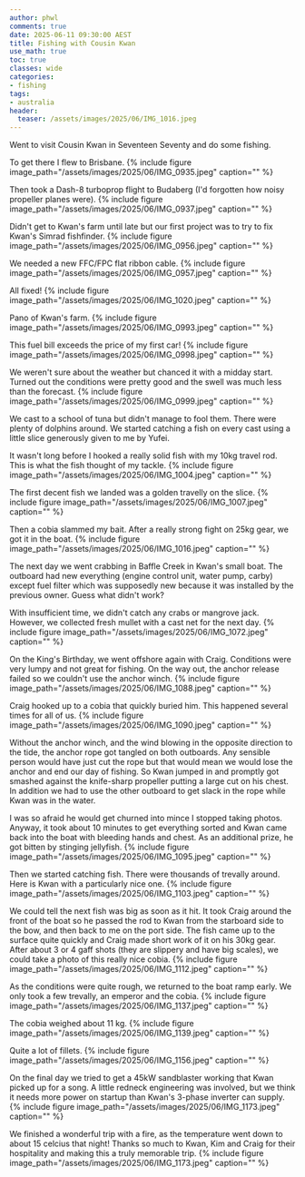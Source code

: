 ```yaml
---
author: phwl
comments: true
date: 2025-06-11 09:30:00 AEST
title: Fishing with Cousin Kwan
use_math: true
toc: true
classes: wide
categories:
- fishing
tags:
- australia
header:
  teaser: /assets/images/2025/06/IMG_1016.jpeg
---
```


Went to visit Cousin Kwan in Seventeen Seventy and do some fishing.

To get there I flew to Brisbane.
{% include figure image_path="/assets/images/2025/06/IMG_0935.jpeg" caption="" %}

Then took a Dash-8 turboprop flight to Budaberg (I'd forgotten how noisy propeller planes were).
{% include figure image_path="/assets/images/2025/06/IMG_0937.jpeg" caption="" %}

Didn't get to Kwan's farm until late but our first project was to try to fix Kwan's Simrad fishfinder.
{% include figure image_path="/assets/images/2025/06/IMG_0956.jpeg" caption="" %}

We needed a new FFC/FPC flat ribbon cable.
{% include figure image_path="/assets/images/2025/06/IMG_0957.jpeg" caption="" %}

All fixed! 
{% include figure image_path="/assets/images/2025/06/IMG_1020.jpeg" caption="" %}

Pano of Kwan's farm.
{% include figure image_path="/assets/images/2025/06/IMG_0993.jpeg" caption="" %}

This fuel bill exceeds the price of my first car!
{% include figure image_path="/assets/images/2025/06/IMG_0998.jpeg" caption="" %}

We weren't sure about the weather but chanced it with a midday start. Turned out the conditions were pretty good and the swell was much less than the forecast.
{% include figure image_path="/assets/images/2025/06/IMG_0999.jpeg" caption="" %}

We cast to a school of tuna but didn't manage to fool them. There were plenty of dolphins around. We started catching a fish on every cast using a little slice generously given to me by Yufei.  

It wasn't long before I hooked a really solid fish with my 10kg travel rod. This is what the fish thought of my tackle.
{% include figure image_path="/assets/images/2025/06/IMG_1004.jpeg" caption="" %}

The first decent fish we landed was a golden travelly on the slice.
{% include figure image_path="/assets/images/2025/06/IMG_1007.jpeg" caption="" %}

Then a cobia slammed my bait. After a really strong fight on 25kg gear, we got it in the boat.
{% include figure image_path="/assets/images/2025/06/IMG_1016.jpeg" caption="" %}

The next day we went crabbing in Baffle Creek in Kwan's small boat. The outboard had new everything (engine control unit, water pump, carby) except fuel filter which was supposedly new because it was installed by the previous owner. Guess what didn't work?

With insufficient time, we didn't catch any crabs or mangrove jack. However, we collected fresh mullet with a cast net for the next day.
{% include figure image_path="/assets/images/2025/06/IMG_1072.jpeg" caption="" %}

On the King's Birthday, we went offshore again with Craig. Conditions were very lumpy and not great for fishing. On the way out, the anchor release failed so we couldn't use the anchor winch.
{% include figure image_path="/assets/images/2025/06/IMG_1088.jpeg" caption="" %}

Craig hooked up to a cobia that quickly buried him. This happened several times for all of us.
{% include figure image_path="/assets/images/2025/06/IMG_1090.jpeg" caption="" %}

Without the anchor winch, and the wind blowing in the opposite direction to the tide, the anchor rope got tangled on both outboards. Any sensible person would have just cut the rope but that would mean we would lose the anchor and end our day of fishing. So Kwan jumped in and promptly got smashed against the knife-sharp propeller putting a large cut on his chest. In addition we had to use the other outboard to get slack in the rope while Kwan was in the water.

I was so afraid he would get churned into mince I stopped taking photos. 
Anyway, it took about 10 minutes to get everything sorted and Kwan came back into the boat with bleeding hands and chest. As an additional prize, he got bitten by stinging jellyfish.
{% include figure image_path="/assets/images/2025/06/IMG_1095.jpeg" caption="" %}

Then we started catching fish. There were thousands of trevally around. Here is Kwan with a particularly nice one.
{% include figure image_path="/assets/images/2025/06/IMG_1103.jpeg" caption="" %}

We could tell the next fish was big as soon as it hit. It took Craig around the front of the boat so he passed the rod to Kwan from the starboard side to the bow, and then back to me on the port side. The fish came up to the surface quite quickly and Craig made short work of it on his 30kg gear. After about 3 or 4 gaff shots (they are slippery and have big scales), we could take a photo of this really nice cobia. 
{% include figure image_path="/assets/images/2025/06/IMG_1112.jpeg" caption="" %}

As the conditions were quite rough, we returned to the boat ramp early.
We only took a few trevally, an emperor and the cobia.
{% include figure image_path="/assets/images/2025/06/IMG_1137.jpeg" caption="" %}

The cobia weighed about 11 kg.
{% include figure image_path="/assets/images/2025/06/IMG_1139.jpeg" caption="" %}

Quite a lot of fillets.
{% include figure image_path="/assets/images/2025/06/IMG_1156.jpeg" caption="" %}

On the final day we tried to get a 45kW sandblaster working that Kwan picked up for a song. A little redneck engineering was involved, but we think it needs more power on startup than Kwan's 3-phase inverter can supply.
{% include figure image_path="/assets/images/2025/06/IMG_1173.jpeg" caption="" %}

We finished a wonderful trip with a fire, as the temperature went down to about 15 celcius that night! Thanks so much to Kwan, Kim and Craig for their hospitality and making this a truly memorable trip.
{% include figure image_path="/assets/images/2025/06/IMG_1173.jpeg" caption="" %}

